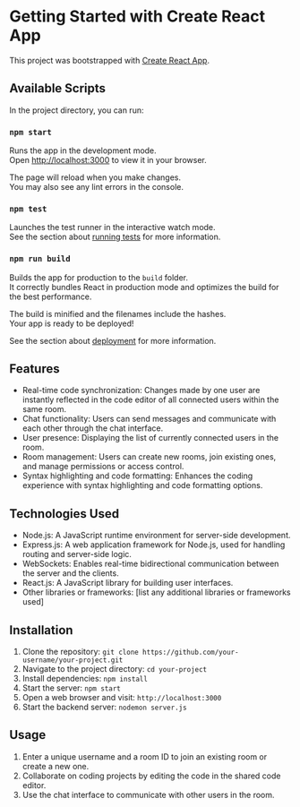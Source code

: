# Getting Started with Create React App

This project was bootstrapped with [Create React App](https://github.com/facebook/create-react-app).

## Available Scripts

In the project directory, you can run:

### `npm start`

Runs the app in the development mode.\
Open [http://localhost:3000](http://localhost:3000) to view it in your browser.

The page will reload when you make changes.\
You may also see any lint errors in the console.

### `npm test`

Launches the test runner in the interactive watch mode.\
See the section about [running tests](https://facebook.github.io/create-react-app/docs/running-tests) for more information.

### `npm run build`

Builds the app for production to the `build` folder.\
It correctly bundles React in production mode and optimizes the build for the best performance.

The build is minified and the filenames include the hashes.\
Your app is ready to be deployed!

See the section about [deployment](https://facebook.github.io/create-react-app/docs/deployment) for more information.

## Features

- Real-time code synchronization: Changes made by one user are instantly reflected in the code editor of all connected users within the same room.
- Chat functionality: Users can send messages and communicate with each other through the chat interface.
- User presence: Displaying the list of currently connected users in the room.
- Room management: Users can create new rooms, join existing ones, and manage permissions or access control.
- Syntax highlighting and code formatting: Enhances the coding experience with syntax highlighting and code formatting options.

## Technologies Used

- Node.js: A JavaScript runtime environment for server-side development.
- Express.js: A web application framework for Node.js, used for handling routing and server-side logic.
- WebSockets: Enables real-time bidirectional communication between the server and the clients.
- React.js: A JavaScript library for building user interfaces.
- Other libraries or frameworks: [list any additional libraries or frameworks used]

## Installation

1. Clone the repository: `git clone https://github.com/your-username/your-project.git`
2. Navigate to the project directory: `cd your-project`
3. Install dependencies: `npm install`
4. Start the server: `npm start`
5. Open a web browser and visit: `http://localhost:3000`
6. Start the backend server: `nodemon server.js`

## Usage

1. Enter a unique username and a room ID to join an existing room or create a new one.
2. Collaborate on coding projects by editing the code in the shared code editor.
3. Use the chat interface to communicate with other users in the room.
